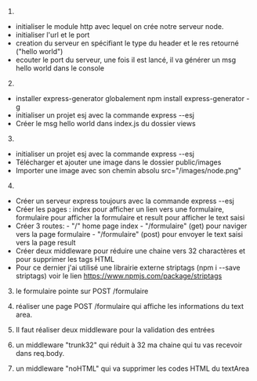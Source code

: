 1)

- initialiser le module http avec lequel on crée notre serveur node.
- initialiser l'url et le port
- creation du serveur en spécifiant le type du header et le res retourné ("hello world")
- ecouter le port du serveur, une fois il est lancé, il va générer un msg hello world dans le console

2) 

- installer express-generator globalement  npm install express-generator -g
- initialiser un projet esj avec la commande express --esj
- Créer le msg hello world dans index.js du dossier views 

3)

- initialiser un projet esj avec la commande express --esj
- Télécharger et ajouter une image dans le dossier public/images 
- Importer une image avec son chemin absolu src="/images/node.png"

4)

- Créer un serveur express toujours avec la commande express --esj
- Créer les pages : index pour afficher un lien vers une formulaire, formulaire pour afficher la formulaire et result pour afficher le text saisi
- Créer 3 routes:
        - "/" home page index
        - "/formulaire" (get) pour naviger vers la page formulaire
        - "/formulaire" (post) pour envoyer le text saisi vers la page result
- Créer deux middleware pour réduire une chaine vers 32 charactères et pour supprimer les tags HTML
- Pour ce dernier j'ai utilisé une librairie externe striptags (npm i --save striptags) voir le lien https://www.npmjs.com/package/striptags



3) le formulaire pointe sur POST /formulaire

4) réaliser une page POST /formulaire qui affiche les informations du text area.

5) Il faut réaliser deux middleware pour la validation des entrées

6) un middleware "trunk32"  qui réduit à 32 ma chaine qui tu vas recevoir dans req.body.<leNomDuTextArea>

7) un middleware "noHTML" qui va supprimer les codes HTML du textArea

